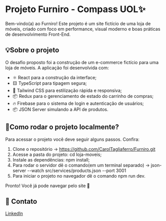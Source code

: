 # Projeto Furniro - Compass UOL✨
Bem-vindo(a) ao Furniro! Este projeto é um site fictício de uma loja de móveis, criado com foco em performance, visual moderno e boas práticas de desenvolvimento Front-End.
<br>

## 💡Sobre o projeto
O desafio proposto foi a construção de um e-commerce fictício para uma loja de móveis. A aplicação foi desenvolvida com:

- ⚛️ React para a construção da interface;
- 🟨 TypeScript para tipagem segura;
- 🎨 Tailwind CSS para estilização rápida e responsiva;
- 📦 Redux para o gerenciamento de estado do carrinho de compras;
- 🔥 Firebase para o sistema de login e autenticação de usuários;
- 📦 JSON Server simulando a API de produtos.
  

## 🔎Como rodar o projeto localmente?
Para acessar o projeto você deve seguir alguns passos. Confira:

1. Clone o repositório -> https://github.com/CarolTagliaferro/Furniro.git
2. Acesse a pasta do projeto: cd loja-moveis;
3. Instale as dependências: npm install;
4. Para rodar o servidor dê o comando(em um terminal separado) -> json-server --watch src/services/products.json --port 3001
5. Para iniciar o projeto no navegador dê o comando npm run dev.

Pronto! Você já pode navegar pelo site 🚀


## 🤝 Contato
[LinkedIn](https://www.linkedin.com/in/ana-tagliaferro-2b8467268/)
